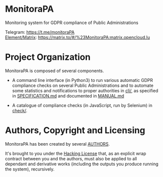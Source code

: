 # MonitoraPA
Monitoring system for GDPR compliance of Public Administrations

Telegram: https://t.me/monitoraPA   
[Element/Matrix](https://element.io): https://matrix.to/#/%23MonitoraPA:matrix.opencloud.lu

# Project Organization

MonitoraPA is composed of several components.

- A command line interface (in Python3) to run various automatic GDPR
  compliance checks on several Public Administrations and to automate
  some statistics and notifications to proper authorities in [cli/](./cli/),
  as specified in [SPECIFICATION.md](./cli/SPECIFICATION.md) and
  documented in [MANUAL.md](./cli/MANUAL.md)
  
- A catalogue of compliance checks (in JavaScript, run by Selenium)
  in [check/](./check/).

# Authors, Copyright and Licensing

MonitoraPA has been created by several [AUTHORS](./AUTHORS.md).

It's brought to you under the [Hacking License](./LICENSE.txt) that, as
an explicit wrap contract between you and the authors, must also be
applied to all dependant and derivative works (including the outputs
you produce running the system), recursively. 
